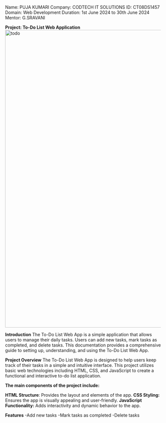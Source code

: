 Name: PUJA KUMARI
Company: CODTECH IT SOLUTIONS
ID: CT08DS1457
Domain: Web Development
Duration: 1st June 2024 to 30th June 2024
Mentor: G.SRAVANI

**Project: To-Do List Web Application**
<img width="959" alt="todo" src="https://github.com/pujaak/CODTECH-Task1/assets/83128436/e0fff8c0-029c-440c-a389-473c6f5868c6">


**Introduction**
The To-Do List Web App is a simple application that allows users to manage their daily tasks. Users can add new tasks, mark tasks as completed, and delete tasks. 
This documentation provides a comprehensive guide to setting up, understanding, and using the To-Do List Web App.

**Project Overview**
The To-Do List Web App is designed to help users keep track of their tasks in a simple and intuitive interface. 
This project utilizes basic web technologies including HTML, CSS, and JavaScript to create a functional and interactive to-do list application.

**The main components of the project include:**

**HTML Structure**: Provides the layout and elements of the app.
**CSS Styling:** Ensures the app is visually appealing and user-friendly.
**JavaScript Functionality:** Adds interactivity and dynamic behavior to the app.

**Features**
-Add new tasks
-Mark tasks as completed
-Delete tasks
